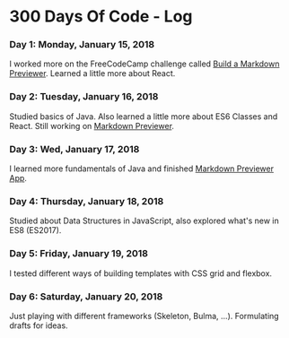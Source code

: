 # 300 Days Of Code - Log

### Day 1: Monday, January 15, 2018

I worked more on the FreeCodeCamp challenge called [Build a Markdown Previewer](https://www.freecodecamp.org/challenges/build-a-markdown-previewer). Learned a little more about React.

### Day 2: Tuesday, January 16, 2018

Studied basics of Java. Also learned a little more about ES6 Classes and React. Still working on [Markdown Previewer](https://www.freecodecamp.org/challenges/build-a-markdown-previewer).

### Day 3: Wed, January 17, 2018

I learned more fundamentals of Java and finished [Markdown Previewer App](https://codepen.io/Azametzin/full/aVJKmg/).

### Day 4: Thursday, January 18, 2018

Studied about Data Structures in JavaScript, also explored what's new in ES8 (ES2017).

### Day 5: Friday, January 19, 2018

I tested different ways of building templates with CSS grid and flexbox.

### Day 6: Saturday, January 20, 2018

Just playing with different frameworks (Skeleton, Bulma, ...). Formulating drafts for ideas.